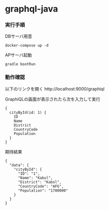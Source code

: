 # graphql-java

### 実行手順
DBサーバ用意
```
docker-compose up -d
```

APサーバ起動
```
gradle bootRun
```

### 動作確認
以下のリンクを開く
http://localhost:9000/graphiql

GraphiQLの画面が表示されたら次を入力して実行
```
{
  cityById(id: 1) {
    ID
    Name
    District
    CountryCode
    Population
  }
}
```

期待結果
```
{
  "data": {
    "cityById": {
      "ID": "1",
      "Name": "Kabul",
      "District": "Kabol",
      "CountryCode": "AFG",
      "Population": "1780000"
    }
  }
}
```
